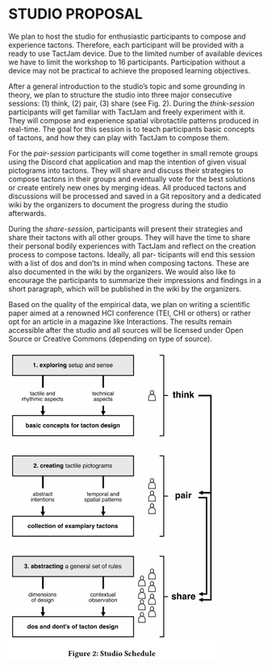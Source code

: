 # STUDIO PROPOSAL
We plan to host the studio for enthusiastic participants to compose
and experience tactons. Therefore, each participant will be provided
with a ready to use TactJam device. Due to the limited number of
available devices we have to limit the workshop to 16 participants.
Participation without a device may not be practical to achieve the
proposed learning objectives.

After a general introduction to the studio’s topic and some
grounding in theory, we plan to structure the studio into three
major consecutive sessions: (1) think, (2) pair, (3) share (see Fig. 2).
During the *think-session* participants will get familiar with TactJam
and freely experiment with it. They will compose and experience
spatial vibrotactile patterns produced in real-time. The goal for this
session is to teach participants basic concepts of tactons, and how
they can play with TactJam to compose them.

For the *pair-session* participants will come together in small
remote groups using the Discord chat application and map the
intention of given visual pictograms into tactons. They will share
and discuss their strategies to compose tactons in their groups and
eventually vote for the best solutions or create entirely new ones
by merging ideas. All produced tactons and discussions will be
processed and saved in a Git repository and a dedicated wiki by the
organizers to document the progress during the studio afterwards.

During the *share-session*, participants will present their strategies
and share their tactons with all other groups. They will have the
time to share their personal bodily experiences with TactJam and
reflect on the creation process to compose tactons. Ideally, all par-
ticipants will end this session with a list of dos and don’ts in mind
when composing tactons. These are also documented in the wiki
by the organizers. We would also like to encourage the participants
to summarize their impressions and findings in a short paragraph,
which will be published in the wiki by the organizers.

Based on the quality of the empirical data, we plan on writing a 
scientific paper aimed at a renowned HCI conference (TEI, CHI or
others) or rather opt for an article in a magazine like Interactions.
The results remain accessible after the studio and all sources will
be licensed under Open Source or Creative Commons (depending
on type of source).

![Figure 2: Studio Schedule](img/studioSchedule.png)

